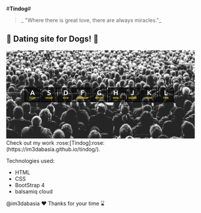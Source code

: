 #**Tindog**#
>_ "Where there is great love, there are always miracles."_
## 	:revolving_hearts: Dating site for Dogs! :couplekiss:
<img src="https://github.com/im3dabasia/Javascript30/blob/master/Drum%20Kit/Final%20Output.png" width="700">
Check out my work :rose:[Tindog]:rose:(https://im3dabasia.github.io/tindog/).

Technologies used:
- HTML
- CSS
- BootStrap 4
- balsamiq cloud

@im3dabasia :heart: Thanks for your time :hourglass:

